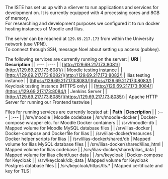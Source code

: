 The ISTE has set us up with a vServer to run applications and services for development on.
It is currently equipped with 4 processing cores and 8GB of memory.  
For researching and development purposes we configured it to run docker hosting instances of Moodle and Ilias.

The server can be reached at `129.69.217.173` from within the University network (use VPN!).  
To connect through SSH, message Noel about setting up access (pubkey).  

The following services are currently running on the server:
| **URI** | **Description** |
| :--- | :--- |
| [http://129.69.217.173:8081/](http://129.69.217.173:8081/) | Moodle testing instance |
| [http://129.69.217.173:8082/](http://129.69.217.173:8082/) | Ilias testing instance |
| [https://129.69.217.173:8083/](https://129.69.217.173:8083/) | Keycloak testing instance (HTTPS only) |
| [http://129.69.217.173:8084/](https://129.69.217.173:8084/) | Jenkins Server | 
| [http://129.69.217.173:8085/](https://129.69.217.173:8085/) | Apache HTTP Server for running our Frontend testwise |

Files for running services are currently located at:
| **Path** | **Description** |
| :--- | :--- |
| /srv/moodle | Moodle codebase 
| /srv/moodle-docker | Docker-compose wrapper etc. for Moodle Docker containers |
| /srv/moodle-db | Mapped volume for Moodle MySQL database files |
| /srv/ilias-docker | Docker-compose and Dockerfile for Ilias |
| /srv/ilias-docker/resources | Docker helper scripts for Ilias |
| /srv/ilias-docker/shared/db | Mapped volume for Ilias MySQL database files |
| /srv/ilias-docker/shared/ilias_html | Mapped volume for Ilias codebase |
| /srv/ilias-docker/shared/ilias_data | Mapped volume for Ilias client/user data |
| /srv/keycloak | Docker-compose for Keycloak |
| /srv/keycloak/db_data | Mapped volume for Keycloak Postgres database files |
| /srv/keycloak/https/tls.* | Mapped certificate and key for TLS |
